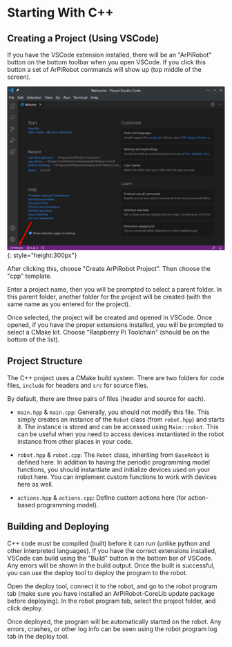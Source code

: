 # Starting With C++

## Creating a Project (Using VSCode)

If you have the VSCode extension installed, there will be an "ArPiRobot" button on the bottom toolbar when you open VSCode. If you click this button a set of ArPiRobot commands will show up (top middle of the screen).

![Drive Station Screenshot](../../img/vscode_arpirobot.png){: style="height:300px"}

After clicking this, choose "Create ArPiRobot Project". Then choose the "cpp" template.

Enter a project name, then you will be prompted to select a parent folder. In this parent folder, another folder for the project will be created (with the same name as you entered for the project).

Once selected, the project will be created and opened in VSCode. Once opened, if you have the proper extensions installed, you will be prompted to select a CMake kit. Choose "Raspberry Pi Toolchain" (should be on the bottom of the list).


## Project Structure

The C++ project uses a CMake build system. There are two folders for code files, `include` for headers and `src` for source files. 

By default, there are three pairs of files (header and source for each).

- `main.hpp` & `main.cpp`: Generally, you should not modify this file. This simply creates an instance of the `Robot` class (from `robot.hpp`) and starts it. The instance is stored and can be accessed using `Main::robot`. This can be useful when you need to access devices instantiated in the robot instance from other places in your code.

- `robot.hpp` & `robot.cpp`: The `Robot` class, inheriting from `BaseRobot` is defined here. In addition to having the periodic programming model functions, you should instantiate and initialize devices used on your robot here. You can implement custom functions to work with devices here as well.

- `actions.hpp` & `actions.cpp`: Define custom actions here (for action-based programming model).


## Building and Deploying

C++ code must be compiled (built) before it can run (unlike python and other interpreted languages). If you have the correct extensions installed, VSCode can build using the "Build" button in the bottom bar of VSCode. Any errors will be shown in the build output. Once the built is successful, you can use the deploy tool to deploy the program to the robot.

Open the deploy tool, connect it to the robot, and go to the robot program tab (make sure you have installed an ArPiRobot-CoreLib update package before deploying). In the robot program tab, select the project folder, and click deploy.

Once deployed, the program will be automatically started on the robot. Any errors, crashes, or other log info can be seen using the robot program log tab in the deploy tool.
